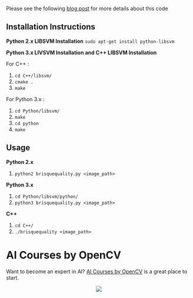 Please see the following
[blog post](https://www.learnopencv.com/image-quality-assessment-brisque/) for
more details about this code

## Installation Instructions

**Python 2.x LIBSVM Installation** `sudo apt-get install python-libsvm`

**Python 3.x LIVSVM Installation and C++ LIBSVM Installation**

For C++ :

1. `cd C++/libsvm/`
2. `cmake .`
3. `make`

For Python 3.x :

1. `cd Python/libsvm/`
2. `make`
3. `cd python`
4. `make`

## Usage

**Python 2.x**

1. `python2 brisquequality.py <image_path>`

**Python 3.x**

1. `cd Python/libsvm/python/`
2. `python3 brisquequality.py <image_path>`

**C++**

1. `cd C++/`
2. `./brisquequality <image_path>`

# AI Courses by OpenCV

Want to become an expert in AI?
[AI Courses by OpenCV](https://opencv.org/courses/) is a great place to start.

<a href="https://opencv.org/courses/">
<p align="center"> 
<img src="https://www.learnopencv.com/wp-content/uploads/2020/04/AI-Courses-By-OpenCV-Github.png">
</p>
</a>
